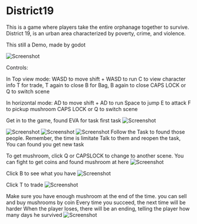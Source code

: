 # District19
 
 This is a game where players take the entire orphanage together to survive. District 19, is an urban area characterized by poverty, crime, and violence.

 This still a Demo, made by godot

![Screenshot](https://wd99xpy.neocities.org/Direct%2019/%E5%B1%8F%E5%B9%95%E6%88%AA%E5%9B%BE%202023-04-03%20144943.png)

Controls:

In Top view mode:
WASD to move
shift + WASD to run
C to view character info
T for trade, T again to close
B for Bag, B again to close
CAPS LOCK or Q to switch scene

In horizontal mode:
AD to move
shift + AD to run
Space to jump
E to attack
F to pickup mushroom
CAPS LOCK or Q to switch scene

Get in to the game, found EVA for task first task
![Screenshot](https://wd99xpy.neocities.org/Direct%2019/%E5%B1%8F%E5%B9%95%E6%88%AA%E5%9B%BE%202023-04-03%20150126.png)

![Screenshot](https://wd99xpy.neocities.org/Direct%2019/%E5%B1%8F%E5%B9%95%E6%88%AA%E5%9B%BE%202023-04-03%20150419.png)
![Screenshot](https://wd99xpy.neocities.org/Direct%2019/%E5%B1%8F%E5%B9%95%E6%88%AA%E5%9B%BE%202023-04-03%20150437.png)
![Screenshot](https://wd99xpy.neocities.org/Direct%2019/%E5%B1%8F%E5%B9%95%E6%88%AA%E5%9B%BE%202023-04-03%20150824.png)
Follow the Task to found those people. Remember, the time is limitate
Talk to them and reopen the task, You can found you get new task

To get mushroom, click Q or CAPSLOCK to change to another scene. You can fight to get coins and found mushroom at here
![Screenshot](https://wd99xpy.neocities.org/Direct%2019/%E5%B1%8F%E5%B9%95%E6%88%AA%E5%9B%BE%202023-04-03%20151148.png)

Click B to see what you have
![Screenshot](https://wd99xpy.neocities.org/Direct%2019/%E5%B1%8F%E5%B9%95%E6%88%AA%E5%9B%BE%202023-04-03%20151321.png)

Click T to trade
![Screenshot](https://wd99xpy.neocities.org/Direct%2019/%E5%B1%8F%E5%B9%95%E6%88%AA%E5%9B%BE%202023-04-03%20151446.png)

Make sure you have enough mushroom at the end of the time. you can sell and buy mushrooms by coin
Every time you succeed, the next time will be harder
When the player loses, there will be an ending, telling the player how many days he survived
![Screenshot](https://wd99xpy.neocities.org/Direct%2019/%E5%B1%8F%E5%B9%95%E6%88%AA%E5%9B%BE%202023-04-03%20151833.png)